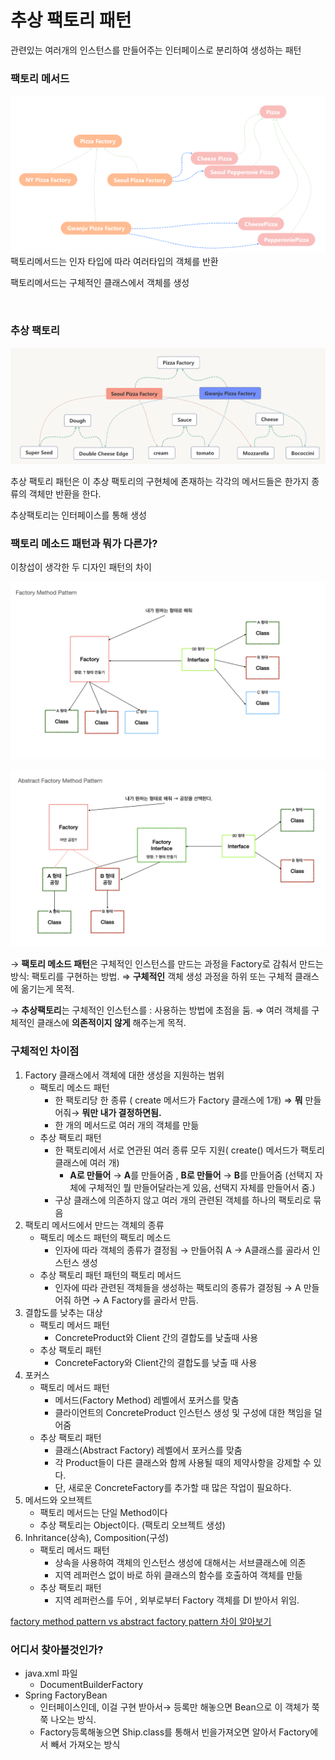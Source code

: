 # 추상 팩토리 패턴

관련있는 여러개의 인스턴스를 만들어주는 인터페이스로 분리하여 생성하는 패턴

### 팩토리 메서드

![factory Method](/객체생성/2주차-추상팩토리/image/factoryMethod.PNG)
팩토리메서드는 인자 타입에 따라 여러타입의 객체를 반환

팩토리메서드는 구체적인 클래스에서 객체를 생성

<br>

### 추상 팩토리

![abstract Factory](/객체생성/2주차-추상팩토리/image/abstractFactory.PNG)

추상 팩토리 패턴은 이 추상 팩토리의 구현체에 존재하는 각각의 메서드들은 한가지 종류의 객체만 반환을 한다.

추상팩토리는 인터페이스를 통해 생성



### 팩토리 메소드 패턴과 뭐가 다른가?

이창섭이 생각한 두 디자인 패턴의 차이 

![1](image/1.png)

![2](image/2.png)

→ **팩토리 메소드 패턴**은 구체적인 인스턴스를 만드는 과정을 Factory로 감춰서 만드는 방식: 팩토리를 구현하는 방법. ⇒  **구체적인** 객체 생성 과정을 하위 또는 구체적 클래스에 옮기는게 목적.

→ **추상팩토리**는 구체적인 인스턴스를 : 사용하는 방법에 초점을 둠. ⇒ 여러 객체를 구체적인 클래스에 **의존적이지 않게** 해주는게 목적.



### 구체적인 차이점

1. Factory 클래스에서 객체에 대한 생성을 지원하는 범위
   - 팩토리 메소드 패턴
     - 한 팩토리당 한 종류 ( create 메서드가 Factory 클래스에 1개) ⇒ **뭐** 만들어줘→ **뭐만 내가 결정하면됨.**
     - 한 개의 메서드로 여러 개의 객체를 만듦
   - 추상 팩토리 패턴
     - 한 팩토리에서 서로 연관된 여러 종류 모두 지원( create() 메서드가 팩토리 클래스에 여러 개)
       - **A로 만들어** → **A**를 만들어줌 , **B로 만들어** → **B**를 만들어줌 (선택지 자체에 구체적인 뭘 만들어달라는게 있음, 선택지 자체를 만들어서 줌.)
     - 구상 클래스에 의존하지 않고 여러 개의 관련된 객체를 하나의 팩토리로 묶음
2. 팩토리 메서드에서 만드는 객체의 종류
   - 팩토리 메소드 패턴의 팩토리 메소드
     - 인자에 따라 객체의 종류가 결정됨 → 만들어줘 A → A클래스를 골라서 인스턴스 생성
   - 추상 팩토리 패턴 패턴의 팩토리 메서드
     - 인자에 따라 관련된 객체들을 생성하는 팩토리의 종류가 결정됨  → A 만들어줘 하면 → A Factory를 골라서 만듬.
3. 결합도를 낮추는 대상
   - 팩토리 메서드 패턴
     - ConcreteProduct와 Client 간의 결합도를 낮출때 사용
   - 추상 팩토리 패턴
     - ConcreteFactory와 Client간의 결합도를 낮출 때 사용
4. 포커스
   - 팩토리 메서드 패턴
     - 메서드(Factory Method) 레벨에서 포커스를 맞춤
     - 클라이언트의 ConcreteProduct 인스턴스 생성 및 구성에 대한 책임을 덜어줌
   - 추상 팩토리 패턴
     - 클래스(Abstract Factory) 레벨에서 포커스를 맞춤
     - 각 Product들이 다른 클래스와 함께 사용될 때의 제약사항을 강제할 수 있다.
     - 단, 새로운 ConcreteFactory를 추가할 때 많은 작업이 필요하다.
5. 메서드와 오브젝트
   - 팩토리 메서드는 단일 Method이다
   - 추상 팩토리는 Object이다. (팩토리 오브젝트 생성)
6. Inhritance(상속), Composition(구성)
   - 팩토리 메서드 패턴
     - 상속을 사용하여 객체의 인스턴스 생성에 대해서는 서브클래스에 의존
     - 지역 레퍼런스 없이 바로 하위 클래스의 함수를 호출하여 객체를 만듦
   - 추상 팩토리 패턴
     - 지역 레퍼런스를 두어 , 외부로부터 Factory 객체를 DI 받아서 위임.

[factory method pattern vs abstract factory pattern 차이 알아보기](https://beomseok95.tistory.com/246)



### 어디서 찾아볼것인가?

- java.xml 파일
  - DocumentBuilderFactory
- Spring FactoryBean
  - 인터페이스인데, 이걸 구현 받아서→ 등록만 해놓으면 Bean으로 이 객체가 쭉쭉 나오는 방식.
  - Factory등록해놓으면 Ship.class를 통해서 빈을가져오면 알아서 Factory에서 빼서 가져오는 방식